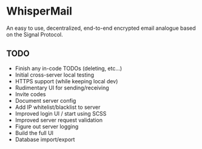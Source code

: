# WhisperMail
An easy to use, decentralized, end-to-end encrypted email analogue based on the Signal Protocol.

## TODO

- Finish any in-code TODOs (deleting, etc...)
- Initial cross-server local testing
- HTTPS support (while keeping local dev)
- Rudimentary UI for sending/receiving
- Invite codes
- Document server config
- Add IP whitelist/blacklist to server
- Improved login UI / start using SCSS
- Improved server request validation
- Figure out server logging
- Build the full UI
- Database import/export
